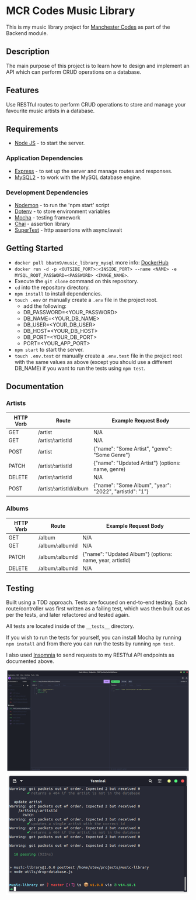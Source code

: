 # MCR Codes Music Library

This is my music library project for [Manchester Codes](https://www.manchestercodes.com/) as part of the Backend module.

## Description

The main purpose of this project is to learn how to design and implement an API which can perform CRUD operations on a database.

## Features

Use RESTful routes to perform CRUD operations to store and manage your favourite music artists in a database.

## Requirements

- [Node JS](https://nodejs.org/en/) - to start the server.

### Application Dependencies

- [Express](https://expressjs.com/) - to set up the server and manage routes and responses.
- [MySQL2](https://github.com/sidorares/node-mysql2#readme) - to work with the MySQL database engine.

### Development Dependencies

- [Nodemon](https://nodemon.io/) - to run the 'npm start' script
- [Dotenv](https://github.com/motdotla/dotenv#readme) - to store environment variables
- [Mocha](https://mochajs.org/) - testing framework
- [Chai](https://www.chaijs.com/) - assertion library
- [SuperTest](https://github.com/visionmedia/supertest#readme) - http assertions with async/await

## Getting Started

- `docker pull bbatm9/music_library_mysql` more info: [DockerHub](https://hub.docker.com/r/bbatm9/music_library_mysql)
- `docker run -d -p <OUTSIDE_PORT>:<INSIDE_PORT> --name <NAME> -e MYSQL_ROOT_PASSWORD=<PASSWORD> <IMAGE_NAME>`.
- Execute the `git clone` command on this repository.
- `cd` into the repository directory.
- `npm install` to install dependencies.
- `touch .env` or manually create a `.env` file in the project root.
  - add the following:
  - DB_PASSWORD=<YOUR_PASSWORD>
  - DB_NAME=<YOUR_DB_NAME>
  - DB_USER=<YOUR_DB_USER>
  - DB_HOST=<YOUR_DB_HOST>
  - DB_PORT=<YOUR_DB_PORT>
  - PORT=<YOUR_APP_PORT>
- `npm start` to start the server.
- `touch .env.test` or manually create a `.env.test` file in the project root with the same values as above (except you should use a different DB_NAME) if you want to run the tests using `npm test`.

## Documentation

### Artists

| HTTP Verb | Route                   | Example Request Body                                    |
| --------- | ----------------------- | ------------------------------------------------------- |
| GET       | /artist                 | N/A                                                     |
| GET       | /artist/:artistId       | N/A                                                     |
| POST      | /artist                 | {"name": "Some Artist", "genre": "Some Genre"}          |
| PATCH     | /artist/:artistId       | {"name": "Updated Artist"} (options: name, genre)       |
| DELETE    | /artist/:artistId       | N/A                                                     |
| POST      | /artist/:artistId/album | {"name": "Some Album", "year": "2022", "artistId": "1"} |

### Albums

| HTTP Verb | Route           | Example Request Body                                      |
| --------- | --------------- | --------------------------------------------------------- |
| GET       | /album          | N/A                                                       |
| GET       | /album/:albumId | N/A                                                       |
| PATCH     | /album/:albumId | {"name": "Updated Album"} (options: name, year, artistId) |
| DELETE    | /album/:albumId | N/A                                                       |

## Testing

Built using a TDD approach. Tests are focused on end-to-end testing. Each route/controller was first written as a failing test, which was then built out as per the tests, and later refactored and tested again.

All tests are located inside of the `__tests__` directory.

If you wish to run the tests for yourself, you can install Mocha by running `npm install` and from there you can run the tests by running `npm test`.

I also used [Insomnia](https://insomnia.rest/) to send requests to my RESTful API endpoints as documented above.

![Insomnia API Testing](./__tests__/screenshots/insomnia-collections.png)
![Passing Tests!](./__tests__/screenshots/passing-tests.png)
